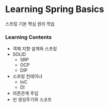# Learning Spring Basics
스프링 기본 핵심 원리 학습

### Learning Contents

- 객체 지향 설계와 스프링
- SOLID
  - SRP
  - OCP
  - DIP
- 스프링 컨테이너
  - IoC
  - DI
- 의존관계 주입
- 빈 생성주기와 스코프
